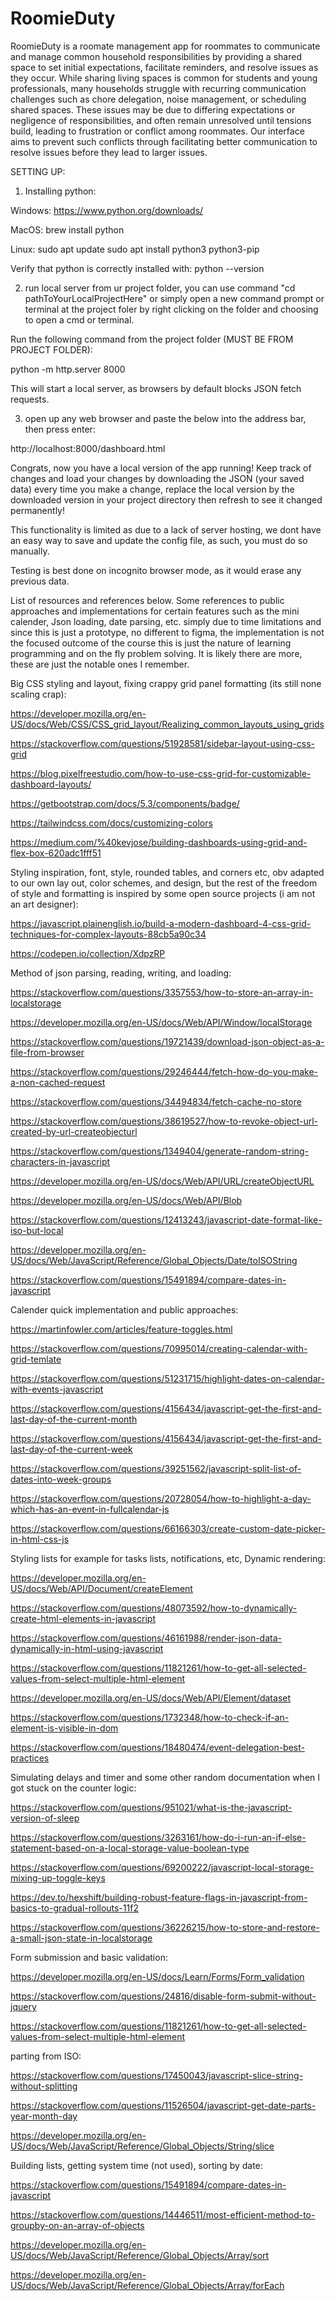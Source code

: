 # RoomieDuty

RoomieDuty is a roomate management app for roommates to communicate and manage common household responsibilities by providing a shared space to set initial expectations, facilitate reminders, and resolve issues as they occur. While sharing living spaces is common for students and young professionals, many households struggle with recurring communication challenges such as chore delegation, noise management, or scheduling shared spaces. These issues may be due to differing expectations or negligence of responsibilities, and often remain unresolved until tensions build, leading to frustration or conflict among roommates. Our interface aims to prevent such conflicts through facilitating better communication to resolve issues before they lead to larger issues.

SETTING UP:

1) Installing python:

Windows: https://www.python.org/downloads/

MacOS: brew install python

Linux:
sudo apt update
sudo apt install python3 python3-pip

Verify that python is correctly installed with: python --version

2) run local server from ur project folder, you can use command "cd pathToYourLocalProjectHere" or simply open a new command prompt or terminal at the project foler by right clicking on the folder and choosing to open a cmd or terminal.

Run the following command from the project folder (MUST BE FROM PROJECT FOLDER):

python -m http.server 8000

This will start a local server, as browsers by default blocks JSON fetch requests.

3) open up any web browser and paste the below into the address bar, then press enter:

http://localhost:8000/dashboard.html

Congrats, now you have a local version of the app running!
Keep track of changes and load your changes by downloading the JSON (your saved data) every time you make a change, replace the local version by the downloaded version in your project directory then refresh to see it changed permanently!

This functionality is limited as due to a lack of server hosting, we dont have an easy way to save and update the config file, as such, you must do so manually.

Testing is best done on incognito browser mode, as it would erase any previous data.

List of resources and references below. Some references to public approaches and implementations for certain features such as the mini calender, Json loading, date parsing, etc. simply due to time limitations and since this is just a prototype, no different to figma, the implementation is not the focused outcome of the course this is just the nature of learning programming and on the fly problem solving. It is likely there are more, these are just the notable ones I remember.

Big CSS styling and layout, fixing crappy grid panel formatting (its still none scaling crap):

https://developer.mozilla.org/en-US/docs/Web/CSS/CSS_grid_layout/Realizing_common_layouts_using_grids
 

https://stackoverflow.com/questions/51928581/sidebar-layout-using-css-grid

https://blog.pixelfreestudio.com/how-to-use-css-grid-for-customizable-dashboard-layouts/

https://getbootstrap.com/docs/5.3/components/badge/

https://tailwindcss.com/docs/customizing-colors

https://medium.com/%40kevjose/building-dashboards-using-grid-and-flex-box-620adc1fff51

Styling inspiration, font, style, rounded tables, and corners etc, obv adapted to our own lay out, color schemes, and design, but the rest of the freedom of style and formatting is inspired by some open source projects (i am not an art designer):

https://javascript.plainenglish.io/build-a-modern-dashboard-4-css-grid-techniques-for-complex-layouts-88cb5a90c34


https://codepen.io/collection/XdpzRP

Method of json parsing, reading, writing, and loading:

https://stackoverflow.com/questions/3357553/how-to-store-an-array-in-localstorage

https://developer.mozilla.org/en-US/docs/Web/API/Window/localStorage

https://stackoverflow.com/questions/19721439/download-json-object-as-a-file-from-browser

https://stackoverflow.com/questions/29246444/fetch-how-do-you-make-a-non-cached-request

https://stackoverflow.com/questions/34494834/fetch-cache-no-store

https://stackoverflow.com/questions/38619527/how-to-revoke-object-url-created-by-url-createobjecturl

https://stackoverflow.com/questions/1349404/generate-random-string-characters-in-javascript

https://developer.mozilla.org/en-US/docs/Web/API/URL/createObjectURL

https://developer.mozilla.org/en-US/docs/Web/API/Blob

https://stackoverflow.com/questions/12413243/javascript-date-format-like-iso-but-local

https://developer.mozilla.org/en-US/docs/Web/JavaScript/Reference/Global_Objects/Date/toISOString

https://stackoverflow.com/questions/15491894/compare-dates-in-javascript

Calender quick implementation and public approaches:

https://martinfowler.com/articles/feature-toggles.html

https://stackoverflow.com/questions/70995014/creating-calendar-with-grid-temlate

https://stackoverflow.com/questions/51231715/highlight-dates-on-calendar-with-events-javascript

https://stackoverflow.com/questions/4156434/javascript-get-the-first-and-last-day-of-the-current-month

https://stackoverflow.com/questions/4156434/javascript-get-the-first-and-last-day-of-the-current-week

https://stackoverflow.com/questions/39251562/javascript-split-list-of-dates-into-week-groups

https://stackoverflow.com/questions/20728054/how-to-highlight-a-day-which-has-an-event-in-fullcalendar-js

https://stackoverflow.com/questions/66166303/create-custom-date-picker-in-html-css-js

Styling lists for example for tasks lists, notifications, etc, Dynamic rendering:

https://developer.mozilla.org/en-US/docs/Web/API/Document/createElement

https://stackoverflow.com/questions/48073592/how-to-dynamically-create-html-elements-in-javascript

https://stackoverflow.com/questions/46161988/render-json-data-dynamically-in-html-using-javascript

https://stackoverflow.com/questions/11821261/how-to-get-all-selected-values-from-select-multiple-html-element

https://developer.mozilla.org/en-US/docs/Web/API/Element/dataset

https://stackoverflow.com/questions/1732348/how-to-check-if-an-element-is-visible-in-dom

https://stackoverflow.com/questions/18480474/event-delegation-best-practices

Simulating delays and timer and some other random documentation when I got stuck on the counter logic:

https://stackoverflow.com/questions/951021/what-is-the-javascript-version-of-sleep

https://stackoverflow.com/questions/3263161/how-do-i-run-an-if-else-statement-based-on-a-local-storage-value-boolean-type

https://stackoverflow.com/questions/69200222/javascript-local-storage-mixing-up-toggle-keys

https://dev.to/hexshift/building-robust-feature-flags-in-javascript-from-basics-to-gradual-rollouts-11f2

https://stackoverflow.com/questions/36226215/how-to-store-and-restore-a-small-json-state-in-localstorage

Form submission and basic validation:

https://developer.mozilla.org/en-US/docs/Learn/Forms/Form_validation

https://stackoverflow.com/questions/24816/disable-form-submit-without-jquery

https://stackoverflow.com/questions/11821261/how-to-get-all-selected-values-from-select-multiple-html-element

parting from ISO:

https://stackoverflow.com/questions/17450043/javascript-slice-string-without-splitting

https://stackoverflow.com/questions/11526504/javascript-get-date-parts-year-month-day

https://developer.mozilla.org/en-US/docs/Web/JavaScript/Reference/Global_Objects/String/slice

Building lists, getting system time (not used), sorting by date:

https://stackoverflow.com/questions/15491894/compare-dates-in-javascript

https://stackoverflow.com/questions/14446511/most-efficient-method-to-groupby-on-an-array-of-objects

https://developer.mozilla.org/en-US/docs/Web/JavaScript/Reference/Global_Objects/Array/sort

https://developer.mozilla.org/en-US/docs/Web/JavaScript/Reference/Global_Objects/Array/forEach